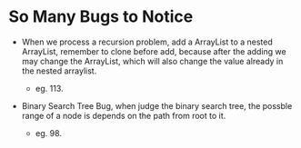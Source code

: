 # So Many Bugs to Notice
+ When we process a recursion problem, add a ArrayList to a nested ArrayList, remember to clone before add, because after the adding we may change the ArrayList, which will also change the value already in the nested arraylist.
    - eg. 113.

+ Binary Search Tree Bug, when judge the binary search tree, the possble range of a node is depends on the path from root to it.
    - eg. 98.
